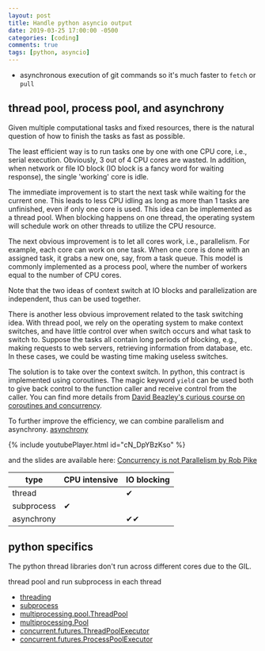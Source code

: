 ```yaml
---
layout: post
title: Handle python asyncio output
date: 2019-03-25 17:00:00 -0500
categories: [coding]
comments: true
tags: [python, asyncio]
---
```


- asynchronous execution of git commands so it's much faster to `fetch` or `pull`

## thread pool, process pool, and asynchrony

Given multiple computational tasks and fixed resources, there is the natural
question of how to finish the tasks as fast as possible.

The least efficient way is to run tasks one by one with one CPU core, i.e., serial
execution. Obviously, 3 out of 4 CPU cores are wasted. In addition, when network
or file IO block (IO block is a fancy word for waiting response), the single
'working' core is idle.

The immediate improvement is to start the next task while waiting for the current one.
This leads to less CPU idling as long as more than 1 tasks are unfinished,
even if only one core is used. This idea can be implemented as a thread pool.
When blocking happens on one thread, the operating system will schedule work on
other threads to utilize the CPU resource.

The next obvious improvement is to let all cores work, i.e., parallelism.
For example, each core can work on one task.
When one core is done with an assigned task, it grabs a new one, say, from a task queue.
This model is commonly implemented as a process pool, where the number of workers
equal to the number of CPU cores.

Note that the two ideas of context switch at IO blocks and parallelization are
independent, thus can be used together.

There is another less obvious improvement related to the task switching idea.
With thread pool, we rely on the operating system to make context switches,
and have little control over when switch occurs and what task to switch to.
Suppose the tasks all contain long periods of blocking, e.g., making requests to
web servers, retrieving information from database, etc.
In these cases, we could be wasting time making useless switches.

The solution is to take over the context switch.
In python, this contract is implemented using coroutines.
The magic keyword `yield` can be used both to give back control to the function
caller and receive control from the caller.
You can find more details from
[David Beazley's curious course on coroutines and concurrency](http://www.dabeaz.com/coroutines/).

To further improve the efficiency, we can combine parallelism and asynchrony.
[asynchrony](<https://en.wikipedia.org/wiki/Asynchrony_(computer_programming)>)


{% include youtubePlayer.html id="cN_DpYBzKso" %}

and the slides are available here:
[Concurrency is not Parallelism by Rob Pike](https://talks.golang.org/2012/waza.slide#1)

 type | CPU intensive | IO blocking
--- | --- | ---
 thread | | ✔
 subprocess | ✔ |
 asynchrony | | ✔✔

## python specifics

The python thread libraries don't run across different cores due to the GIL.

thread pool and run subprocess in each thread

* [threading]()
* [subprocess]()
* [multiprocessing.pool.ThreadPool]()
* [multiprocessing.Pool]()
* [concurrent.futures.ThreadPoolExecutor](https://docs.python.org/3.6/library/concurrent.futures.html?highlight=concurrent%20futures#threadpoolexecutor)
* [concurrent.futures.ProcessPoolExecutor](https://docs.python.org/3.6/library/concurrent.futures.html?highlight=concurrent%20futures#processpoolexecutor)
